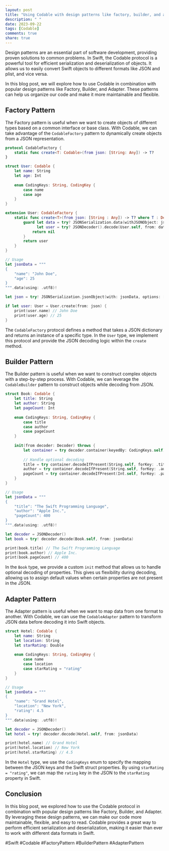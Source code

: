 ```yaml
---
layout: post
title: "Using Codable with design patterns like factory, builder, and adapter in Swift"
description: " "
date: 2023-09-22
tags: [Codable]
comments: true
share: true
---
```


Design patterns are an essential part of software development, providing proven solutions to common problems. In Swift, the Codable protocol is a powerful tool for efficient serialization and deserialization of objects. It allows us to easily convert Swift objects to different formats like JSON and plist, and vice versa.

In this blog post, we will explore how to use Codable in combination with popular design patterns like Factory, Builder, and Adapter. These patterns can help us organize our code and make it more maintainable and flexible.

## Factory Pattern

The Factory pattern is useful when we want to create objects of different types based on a common interface or base class. With Codable, we can take advantage of the `CodableFactory` pattern to dynamically create objects from a JSON representation.

```swift
protocol CodableFactory {
    static func create<T: Codable>(from json: [String: Any]) -> T?
}

struct User: Codable {
    let name: String
    let age: Int
    
    enum CodingKeys: String, CodingKey {
        case name
        case age
    }
}

extension User: CodableFactory {
    static func create<T>(from json: [String : Any]) -> T? where T : Decodable {
        guard let data = try? JSONSerialization.data(withJSONObject: json, options: []),
              let user = try? JSONDecoder().decode(User.self, from: data) as? T else {
            return nil
        }
        return user
    }
}

// Usage
let jsonData = """
{
    "name": "John Doe",
    "age": 25
}
""".data(using: .utf8)!

let json = try! JSONSerialization.jsonObject(with: jsonData, options: []) as! [String: Any]

if let user: User = User.create(from: json) {
    print(user.name) // John Doe
    print(user.age) // 25
}
```
The `CodableFactory` protocol defines a method that takes a JSON dictionary and returns an instance of a specific type. In the `User` type, we implement this protocol and provide the JSON decoding logic within the `create` method.

## Builder Pattern

The Builder pattern is useful when we want to construct complex objects with a step-by-step process. With Codable, we can leverage the `CodableBuilder` pattern to construct objects while decoding from JSON.

```swift
struct Book: Codable {
    let title: String
    let author: String
    let pageCount: Int
    
    enum CodingKeys: String, CodingKey {
        case title
        case author
        case pageCount
    }
    
    init(from decoder: Decoder) throws {
        let container = try decoder.container(keyedBy: CodingKeys.self)
        
        // Handle optional decoding
        title = try container.decodeIfPresent(String.self, forKey: .title) ?? ""
        author = try container.decodeIfPresent(String.self, forKey: .author) ?? ""
        pageCount = try container.decodeIfPresent(Int.self, forKey: .pageCount) ?? 0
    }
}

// Usage
let jsonData = """
{
    "title": "The Swift Programming Language",
    "author": "Apple Inc.",
    "pageCount": 400
}
""".data(using: .utf8)!

let decoder = JSONDecoder()
let book = try! decoder.decode(Book.self, from: jsonData)

print(book.title) // The Swift Programming Language
print(book.author) // Apple Inc.
print(book.pageCount) // 400
```

In the `Book` type, we provide a custom `init` method that allows us to handle optional decoding of properties. This gives us flexibility during decoding, allowing us to assign default values when certain properties are not present in the JSON.

## Adapter Pattern

The Adapter pattern is useful when we want to map data from one format to another. With Codable, we can use the `CodableAdapter` pattern to transform JSON data before decoding it into Swift objects.

```swift
struct Hotel: Codable {
    let name: String
    let location: String
    let starRating: Double
    
    enum CodingKeys: String, CodingKey {
        case name
        case location
        case starRating = "rating"
    }
}

// Usage
let jsonData = """
{
    "name": "Grand Hotel",
    "location": "New York",
    "rating": 4.5
}
""".data(using: .utf8)!

let decoder = JSONDecoder()
let hotel = try! decoder.decode(Hotel.self, from: jsonData)

print(hotel.name) // Grand Hotel
print(hotel.location) // New York
print(hotel.starRating) // 4.5
```

In the `Hotel` type, we use the `CodingKeys` enum to specify the mapping between the JSON keys and the Swift struct properties. By using `starRating = "rating"`, we can map the `rating` key in the JSON to the `starRating` property in Swift.

## Conclusion

In this blog post, we explored how to use the Codable protocol in combination with popular design patterns like Factory, Builder, and Adapter. By leveraging these design patterns, we can make our code more maintainable, flexible, and easy to read. Codable provides a great way to perform efficient serialization and deserialization, making it easier than ever to work with different data formats in Swift.

#Swift #Codable #FactoryPattern #BuilderPattern #AdapterPattern